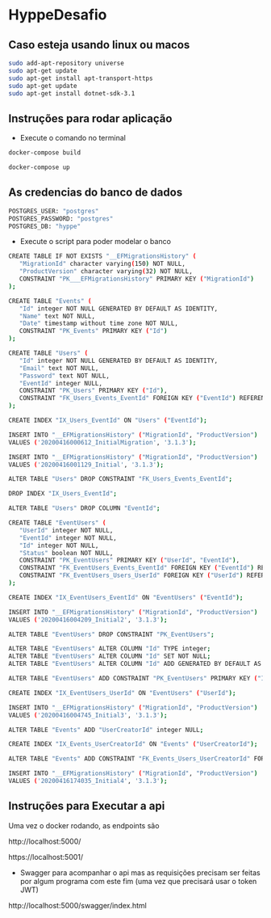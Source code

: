 # HyppeDesafio


## Caso esteja usando linux ou macos
 ```sh
 sudo add-apt-repository universe
 sudo apt-get update
 sudo apt-get install apt-transport-https
 sudo apt-get update
 sudo apt-get install dotnet-sdk-3.1
```

## Instruções para rodar aplicação
 - Execute o comando no terminal
 ```sh
 docker-compose build
```

 ```sh
 docker-compose up
```

## As credencias do banco de dados
 ```sh
 POSTGRES_USER: "postgres"
 POSTGRES_PASSWORD: "postgres"
 POSTGRES_DB: "hyppe"
```


 - Execute o script para poder modelar o banco
 ```sh
CREATE TABLE IF NOT EXISTS "__EFMigrationsHistory" (
    "MigrationId" character varying(150) NOT NULL,
    "ProductVersion" character varying(32) NOT NULL,
    CONSTRAINT "PK___EFMigrationsHistory" PRIMARY KEY ("MigrationId")
);

CREATE TABLE "Events" (
    "Id" integer NOT NULL GENERATED BY DEFAULT AS IDENTITY,
    "Name" text NOT NULL,
    "Date" timestamp without time zone NOT NULL,
    CONSTRAINT "PK_Events" PRIMARY KEY ("Id")
);

CREATE TABLE "Users" (
    "Id" integer NOT NULL GENERATED BY DEFAULT AS IDENTITY,
    "Email" text NOT NULL,
    "Password" text NOT NULL,
    "EventId" integer NULL,
    CONSTRAINT "PK_Users" PRIMARY KEY ("Id"),
    CONSTRAINT "FK_Users_Events_EventId" FOREIGN KEY ("EventId") REFERENCES "Events" ("Id") ON DELETE RESTRICT
);

CREATE INDEX "IX_Users_EventId" ON "Users" ("EventId");

INSERT INTO "__EFMigrationsHistory" ("MigrationId", "ProductVersion")
VALUES ('20200416000612_InitialMigration', '3.1.3');

INSERT INTO "__EFMigrationsHistory" ("MigrationId", "ProductVersion")
VALUES ('20200416001129_Initial', '3.1.3');

ALTER TABLE "Users" DROP CONSTRAINT "FK_Users_Events_EventId";

DROP INDEX "IX_Users_EventId";

ALTER TABLE "Users" DROP COLUMN "EventId";

CREATE TABLE "EventUsers" (
    "UserId" integer NOT NULL,
    "EventId" integer NOT NULL,
    "Id" integer NOT NULL,
    "Status" boolean NOT NULL,
    CONSTRAINT "PK_EventUsers" PRIMARY KEY ("UserId", "EventId"),
    CONSTRAINT "FK_EventUsers_Events_EventId" FOREIGN KEY ("EventId") REFERENCES "Events" ("Id") ON DELETE CASCADE,
    CONSTRAINT "FK_EventUsers_Users_UserId" FOREIGN KEY ("UserId") REFERENCES "Users" ("Id") ON DELETE CASCADE
);

CREATE INDEX "IX_EventUsers_EventId" ON "EventUsers" ("EventId");

INSERT INTO "__EFMigrationsHistory" ("MigrationId", "ProductVersion")
VALUES ('20200416004209_Initial2', '3.1.3');

ALTER TABLE "EventUsers" DROP CONSTRAINT "PK_EventUsers";

ALTER TABLE "EventUsers" ALTER COLUMN "Id" TYPE integer;
ALTER TABLE "EventUsers" ALTER COLUMN "Id" SET NOT NULL;
ALTER TABLE "EventUsers" ALTER COLUMN "Id" ADD GENERATED BY DEFAULT AS IDENTITY;

ALTER TABLE "EventUsers" ADD CONSTRAINT "PK_EventUsers" PRIMARY KEY ("Id");

CREATE INDEX "IX_EventUsers_UserId" ON "EventUsers" ("UserId");

INSERT INTO "__EFMigrationsHistory" ("MigrationId", "ProductVersion")
VALUES ('20200416004745_Initial3', '3.1.3');

ALTER TABLE "Events" ADD "UserCreatorId" integer NULL;

CREATE INDEX "IX_Events_UserCreatorId" ON "Events" ("UserCreatorId");

ALTER TABLE "Events" ADD CONSTRAINT "FK_Events_Users_UserCreatorId" FOREIGN KEY ("UserCreatorId") REFERENCES "Users" ("Id") ON DELETE RESTRICT;

INSERT INTO "__EFMigrationsHistory" ("MigrationId", "ProductVersion")
VALUES ('20200416174035_Initial4', '3.1.3');
```

## Instruções para Executar a api
Uma vez o docker rodando, as endpoints são

http://localhost:5000/

https://localhost:5001/

- Swagger para acompanhar o api mas as requisições precisam ser feitas por algum programa com este fim (uma vez que precisará usar o token JWT)

http://localhost:5000/swagger/index.html
 

